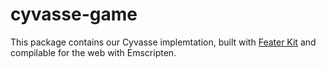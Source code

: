 cyvasse-game
============

This package contains our Cyvasse implemtation, built with [Feater Kit](http://featherkit.therocode.net/) and compilable for the web with Emscripten.
